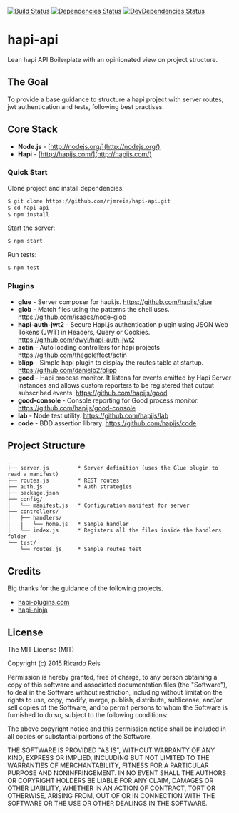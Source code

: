 [![Build Status](https://secure.travis-ci.org/rjmreis/hapi-api.svg)](http://travis-ci.org/rjmreis/hapi-api)
[![Dependencies Status](https://david-dm.org/rjmreis/hapi-api.svg)](https://david-dm.org/rjmreis/hapi-api)
[![DevDependencies Status](https://david-dm.org/rjmreis/hapi-api/dev-status.svg)](https://david-dm.org/rjmreis/hapi-api#info=devDependencies)

# hapi-api
Lean hapi API Boilerplate with an opinionated view on project structure.

## The Goal
To provide a base guidance to structure a hapi project with server routes, jwt authentication and tests, following best practises.

## Core Stack

- **Node.js** - [http://nodejs.org/](http://nodejs.org/)
- **Hapi** - [http://hapijs.com/](http://hapijs.com/)

### Quick Start

Clone project and install dependencies:
```bash
$ git clone https://github.com/rjmreis/hapi-api.git
$ cd hapi-api
$ npm install
```

Start the server:
```bash
$ npm start
```

Run tests:
```bash
$ npm test
```

### Plugins

- **glue** - Server composer for hapi.js.
https://github.com/hapijs/glue
- **glob** - Match files using the patterns the shell uses.
https://github.com/isaacs/node-glob
- **hapi-auth-jwt2** - Secure Hapi.js authentication plugin using JSON Web Tokens (JWT) in Headers, Query or Cookies.
https://github.com/dwyl/hapi-auth-jwt2
- **actin** - Auto loading controllers for hapi projects
https://github.com/thegoleffect/actin
- **blipp** - Simple hapi plugin to display the routes table at startup.
https://github.com/danielb2/blipp
- **good** - Hapi process monitor. It listens for events emitted by Hapi Server instances and allows custom reporters to be registered that output subscribed events.
https://github.com/hapijs/good
- **good-console** - Console reporting for Good process monitor.
https://github.com/hapijs/good-console
- **lab** - Node test utility.
https://github.com/hapijs/lab
- **code** - BDD assertion library.
https://github.com/hapijs/code

## Project Structure
```
.
├── server.js         * Server definition (uses the Glue plugin to read a manifest)
├── routes.js         * REST routes
├── auth.js           * Auth strategies
├── package.json
├── config/
|   └── manifest.js   * Configuration manifest for server
├── controllers/
|   ├── handlers/
|   |   └── home.js   * Sample handler
|   └── index.js      * Registers all the files inside the handlers folder
└── test/
    └── routes.js     * Sample routes test
```

## Credits
Big thanks for the guidance of the following projects.

- [hapi-plugins.com](https://github.com/hapijs-edge/hapi-plugins.com)
- [hapi-ninja](https://github.com/poeticninja/hapi-ninja)

## License
The MIT License (MIT)

Copyright (c) 2015 Ricardo Reis

Permission is hereby granted, free of charge, to any person obtaining a copy
of this software and associated documentation files (the "Software"), to deal
in the Software without restriction, including without limitation the rights
to use, copy, modify, merge, publish, distribute, sublicense, and/or sell
copies of the Software, and to permit persons to whom the Software is
furnished to do so, subject to the following conditions:

The above copyright notice and this permission notice shall be included in all
copies or substantial portions of the Software.

THE SOFTWARE IS PROVIDED "AS IS", WITHOUT WARRANTY OF ANY KIND, EXPRESS OR
IMPLIED, INCLUDING BUT NOT LIMITED TO THE WARRANTIES OF MERCHANTABILITY,
FITNESS FOR A PARTICULAR PURPOSE AND NONINFRINGEMENT. IN NO EVENT SHALL THE
AUTHORS OR COPYRIGHT HOLDERS BE LIABLE FOR ANY CLAIM, DAMAGES OR OTHER
LIABILITY, WHETHER IN AN ACTION OF CONTRACT, TORT OR OTHERWISE, ARISING FROM,
OUT OF OR IN CONNECTION WITH THE SOFTWARE OR THE USE OR OTHER DEALINGS IN THE
SOFTWARE.